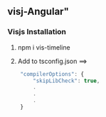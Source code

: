 ## **visj-Angular"**


### **Visjs Installation**

1. npm i vis-timeline

2. Add to tsconfig.json ==> 

```js script
    "compilerOptions": {
        "skipLibCheck": true,
        .
        .
        .
    }
```
